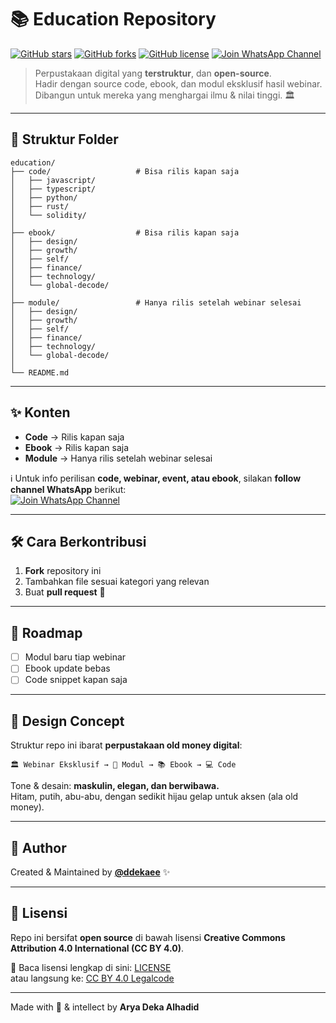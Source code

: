 # 📚 Education Repository

[![GitHub stars](https://img.shields.io/github/stars/ddekaee/education?style=for-the-badge&color=black)](https://github.com/ddekaee/education/stargazers)
[![GitHub forks](https://img.shields.io/github/forks/ddekaee/education?style=for-the-badge&color=black)](https://github.com/ddekaee/education/network/members)
[![GitHub license](https://img.shields.io/github/license/ddekaee/education?style=for-the-badge&color=black)](./LICENSE)
[![Join WhatsApp Channel](https://img.shields.io/badge/WhatsApp-Follow%20Channel-darkgreen?style=for-the-badge&logo=whatsapp&logoColor=white)](https://whatsapp.com/channel/0029Vb6A4uc4yltXMbefSK07)

> Perpustakaan digital yang **terstruktur**, dan **open-source**.  
> Hadir dengan source code, ebook, dan modul eksklusif hasil webinar.  
> Dibangun untuk mereka yang menghargai ilmu & nilai tinggi. 🏛️  

---

## 📂 Struktur Folder

```
education/
├── code/                   # Bisa rilis kapan saja
│   ├── javascript/
│   ├── typescript/
│   ├── python/
│   ├── rust/
│   └── solidity/
│
├── ebook/                  # Bisa rilis kapan saja
│   ├── design/
│   ├── growth/
│   ├── self/
│   ├── finance/
│   ├── technology/
│   └── global-decode/
│
├── module/                 # Hanya rilis setelah webinar selesai
│   ├── design/
│   ├── growth/
│   ├── self/
│   ├── finance/
│   ├── technology/
│   └── global-decode/
│
└── README.md
```

---

## ✨ Konten

- **Code** → Rilis kapan saja  
- **Ebook** → Rilis kapan saja  
- **Module** → Hanya rilis setelah webinar selesai  

ℹ️ Untuk info perilisan **code, webinar, event, atau ebook**, silakan **follow channel WhatsApp** berikut:  
[![Join WhatsApp Channel](https://img.shields.io/badge/WhatsApp-Follow%20Channel-darkgreen?style=for-the-badge&logo=whatsapp&logoColor=white)](https://whatsapp.com/channel/0029Vb6A4uc4yltXMbefSK07)

---

## 🛠️ Cara Berkontribusi

1. **Fork** repository ini  
2. Tambahkan file sesuai kategori yang relevan  
3. Buat **pull request** 🚀  

---

## 📅 Roadmap

- [ ] Modul baru tiap webinar  
- [ ] Ebook update bebas  
- [ ] Code snippet kapan saja  

---

## 🎨 Design Concept

Struktur repo ini ibarat **perpustakaan old money digital**:  
```
🏛️ Webinar Eksklusif → 📘 Modul → 📚 Ebook → 💻 Code
```

Tone & desain: **maskulin, elegan, dan berwibawa.**  
Hitam, putih, abu-abu, dengan sedikit hijau gelap untuk aksen (ala old money).  

---

## 👤 Author

Created & Maintained by **[@ddekaee](https://github.com/ddekaee)** ✨  

---

## 📜 Lisensi

Repo ini bersifat **open source** di bawah lisensi **Creative Commons Attribution 4.0 International (CC BY 4.0)**.  

📖 Baca lisensi lengkap di sini: [LICENSE](./LICENSE)  
atau langsung ke: [CC BY 4.0 Legalcode](https://creativecommons.org/licenses/by/4.0/legalcode)  

---

Made with 🖤 & intellect by **Arya Deka Alhadid**

